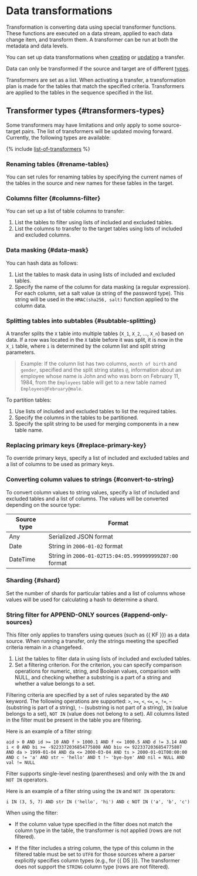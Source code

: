 # Data transformations

Transformation is converting data using special transformer functions. These functions are executed on a data stream, applied to each data change item, and transform them. A transformer can be run at both the metadata and data levels.

You can set up data transformations when [creating](../operations/transfer.md#create) or [updating](../operations/transfer.md#update) a transfer.

Data can only be transformed if the source and target are of different [types](../concepts/index.md#connectivity-matrix).

Transformers are set as a list. When activating a transfer, a transformation plan is made for the tables that match the specified criteria. Transformers are applied to the tables in the sequence specified in the list.

## Transformer types {#transformers-types}

Some transformers may have limitations and only apply to some source-target pairs. The list of transformers will be updated moving forward. Currently, the following types are available:

{% include [list-of-transformers](../../_includes/data-transfer/list-of-transformers.md) %}

### Renaming tables {#rename-tables}

You can set rules for renaming tables by specifying the current names of the tables in the source and new names for these tables in the target.

### Columns filter {#columns-filter}

You can set up a list of table columns to transfer:

1. List the tables to filter using lists of included and excluded tables.
1. List the columns to transfer to the target tables using lists of included and excluded columns.

### Data masking {#data-mask}

You can hash data as follows:

1. List the tables to mask data in using lists of included and excluded tables.
1. Specify the name of the column for data masking (a regular expression). For each column, set a salt value (a string of the password type). This string will be used in the `HMAC(sha256, salt)` function applied to the column data.

### Splitting tables into subtables {#subtable-splitting}

A transfer splits the `X` table into multiple tables (`X_1`, `X_2`, …, `X_n`) based on data. If a row was located in the `X` table before it was split, it is now in the `X_i` table, where `i` is determined by the column list and split string parameters.

> Example:
> If the column list has two columns, `month of birth` and `gender`, specified and the split string states `@`, information about an employee whose name is John and who was born on February 11, 1984, from the `Employees` table will get to a new table named `Employees@February@male`.

To partition tables:

1. Use lists of included and excluded tables to list the required tables.
1. Specify the columns in the tables to be partitioned.
1. Specify the split string to be used for merging components in a new table name.

### Replacing primary keys {#replace-primary-key}

To override primary keys, specify a list of included and excluded tables and a list of columns to be used as primary keys.

### Converting column values to strings {#convert-to-string}

To convert column values to string values, specify a list of included and excluded tables and a list of columns. The values will be converted depending on the source type:

| Source type | Format |
|--------------|---------------------------------------------------|
| Any | Serialized JSON format |
| Date | String in `2006-01-02` format |
| DateTime | String in `2006-01-02T15:04:05.999999999Z07:00` format |

### Sharding {#shard}

Set the number of shards for particular tables and a list of columns whose values will be used for calculating a hash to determine a shard.

### String filter for APPEND-ONLY sources {#append-only-sources}

This filter only applies to transfers using queues (such as {{ KF }}) as a data source. When running a transfer, only the strings meeting the specified criteria remain in a changefeed.

1. List the tables to filter data in using lists of included and excluded tables.
1. Set a filtering criterion. For the criterion, you can specify comparison operations for numeric, string, and Boolean values, comparison with NULL, and checking whether a substring is a part of a string and whether a value belongs to a set.

Filtering criteria are specified by a set of rules separated by the `AND` keyword. The following operations are supported: `>`, `>=`, `<`, `<=`, `=`, `!=`, `~` (substring is part of a string), `!~` (substring is not part of a string), `IN` (value belongs to a set), `NOT IN` (value does not belong to a set). All columns listed in the filter must be present in the table you are filtering.

Here is an example of a filter string:
```
aid > 0 AND id >= 10 AND f > 1000.1 AND f <= 1000.5 AND d != 3.14 AND i < 0 AND bi >= -9223372036854775808 AND biu <= 9223372036854775807 AND da > 1999-01-04 AND da <= 2000-03-04 AND ts > 2000-01-01T00:00:00 AND c != 'a' AND str ~ 'hello' AND t !~ 'bye-bye' AND nil = NULL AND val != NULL
```

Filter supports single-level nesting (parentheses) and only with the `IN` and `NOT IN` operators.

Here is an example of a filter string using the `IN` and `NOT IN` operators:
```
i IN (3, 5, 7) AND str IN ('hello', 'hi') AND c NOT IN ('a', 'b', 'c')
```

When using the filter:

* If the column value type specified in the filter does not match the column type in the table, the transformer is not applied (rows are not filtered).

* If the filter includes a string column, the type of this column in the filtered table must be set to `UTF8` for those sources where a parser explicitly specifies column types (e.g., for {{ DS }}). The transformer does not support the `STRING` column type (rows are not filtered).

